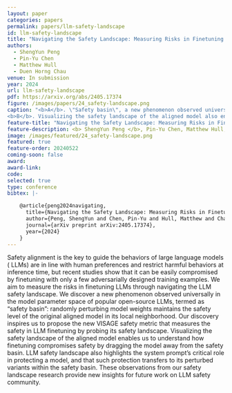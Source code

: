 ```yaml
---
layout: paper
categories: papers
permalink: papers/llm-safety-landscape
id: llm-safety-landscape
title: "Navigating the Safety Landscape: Measuring Risks in Finetuning Large Language Models"
authors:
  - ShengYun Peng
  - Pin-Yu Chen
  - Matthew Hull
  - Duen Horng Chau
venue: In submission
year: 2024
url: llm-safety-landscape
pdf: https://arxiv.org/abs/2405.17374
figure: /images/papers/24_safety-landscape.png
caption: "<b>A</b>. \"Safety basin\", a new phenomenon observed universally in the model parameter space of popular open-source LLMs. Our discovery inspires us to propose the new VISAGE safety metric that measures the safety in LLM finetuning by probing its safety landscape.
<b>B</b>. Visualizing the safety landscape of the aligned model also enables us to understand why finetuning with harmful data compromises safety but finetuning with both harmful and safe data preserves the safety."
feature-title: "Navigating the Safety Landscape: Measuring Risks in Finetuning Large Language Models"
feature-description: <b> ShengYun Peng </b>, Pin-Yu Chen, Matthew Hull, Duen Horng Chau
image: /images/featured/24_safety-landscape.png
featured: true
feature-order: 20240522
coming-soon: false
award: 
award-link: 
code: 
selected: true
type: conference
bibtex: |-

    @article{peng2024navigating,
      title={Navigating the Safety Landscape: Measuring Risks in Finetuning Large Language Models},
      author={Peng, ShengYun and Chen, Pin-Yu and Hull, Matthew and Chau, Duen Horng},
      journal={arXiv preprint arXiv:2405.17374},
      year={2024}
    }
---
```


Safety alignment is the key to guide the behaviors of large language models ( LLMs) are in line with human preferences and restrict harmful behaviors at inference time, but recent studies show that it can be easily compromised by finetuning with only a few adversarially designed training examples. We aim to measure the risks in finetuning LLMs through navigating the LLM safety landscape. We discover a new phenomenon observed universally in the model parameter space of popular open-source LLMs, termed as “safety basin”: randomly perturbing model weights maintains the safety level of the original aligned model in its local neighborhood. Our discovery inspires us to propose the new VISAGE safety metric that measures the safety in LLM finetuning by probing its safety landscape. Visualizing the safety landscape of the aligned model enables us to understand how finetuning compromises safety by dragging the model away from the safety basin. LLM safety landscape also highlights the system prompt’s critical role in protecting a model, and that such protection transfers to its perturbed variants within the safety basin. These observations from our safety landscape research provide new insights for future work on LLM safety community.